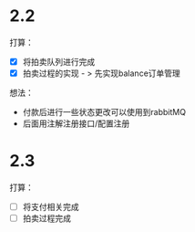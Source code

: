 # 2.2
打算：
- [x] 将拍卖队列进行完成
- [x] 拍卖过程的实现 - > 先实现balance订单管理

想法：     
- 付款后进行一些状态更改可以使用到rabbitMQ
- 后面用注解注册接口/配置注册


# 2.3
打算：
- [ ] 将支付相关完成
- [ ] 拍卖过程完成